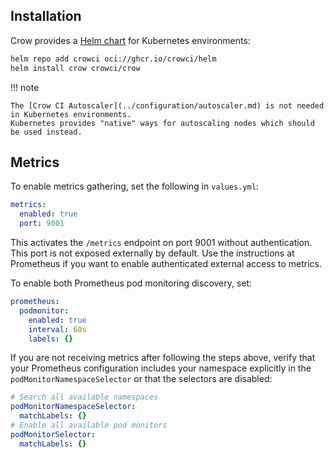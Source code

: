 ## Installation

Crow provides a [Helm chart](https://github.com/crowci/helm) for Kubernetes environments:

```sh
helm repo add crowci oci://ghcr.io/crowci/helm
helm install crow crowci/crow
```

!!! note

    The [Crow CI Autoscaler](../configuration/autoscaler.md) is not needed in Kubernetes environments.
    Kubernetes provides "native" ways for autoscaling nodes which should be used instead.

## Metrics

To enable metrics gathering, set the following in `values.yml`:

```yaml
metrics:
  enabled: true
  port: 9001
```

This activates the `/metrics` endpoint on port 9001 without authentication.
This port is not exposed externally by default.
Use the instructions at Prometheus if you want to enable authenticated external access to metrics.

To enable both Prometheus pod monitoring discovery, set:

```yaml
prometheus:
  podmonitor:
    enabled: true
    interval: 60s
    labels: {}
```

If you are not receiving metrics after following the steps above, verify that your Prometheus configuration includes your namespace explicitly in the `podMonitorNamespaceSelector` or that the selectors are disabled:

```yaml
# Search all available namespaces
podMonitorNamespaceSelector:
  matchLabels: {}
# Enable all available pod monitors
podMonitorSelector:
  matchLabels: {}
```
